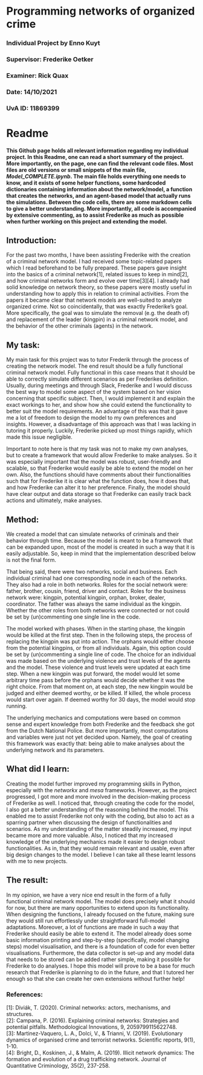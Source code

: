 # Programming networks of organized crime
### Individual Project by Enno Kuyt             
### Supervisor: Frederike Oetker 
### Examiner: Rick Quax
### Date: 14/10/2021
### UvA ID: 11869399

# Readme
#### This Github page holds all relevant information regarding my individual project. In this Readme, one can read a short summary of the project. More importantly, on the page, one can find the relevant code files. Most files are old versions or small snippets of the main file, _Model_COMPLETE.ipynb_. The main file holds everything one needs to know, and it exists of some helper functions, some hardcoded dictionaries containing information about the network/model, a function that creates the networks, and an agent-based model that actually runs the simulations. Between the code cells, there are some markdown cells to give a better understanding. More importantly, all code is accompanied by extensive commenting, as to assist Frederike as much as possible when further working on this project and extending the model. 

## Introduction:
For the past two months, I have been assisting Frederike with the creation of a criminal network model. I had received some topic-related papers which I read beforehand to be fully prepared. These papers gave insight into the basics of a criminal network[1], related issues to keep in mind[2], and how criminal networks form and evolve over time[3][4]. I already had solid knowledge on network theory, so these papers were mostly useful in understanding how to apply this in relation to criminal activities. From the papers it became clear that network models are well-suited to analyze organized crime. Not so coincidentally, that was exactly Frederike’s goal. More specifically, the goal was to simulate the removal (e.g. the death of) and replacement of the leader (kingpin) in a criminal network model, and the behavior of the other criminals (agents) in the network. 

## My task:
My main task for this project was to tutor Frederik through the process of creating the network model. The end result should be a fully functional criminal network model. Fully functional in this case means that it should be able to correctly simulate different scenarios as per Frederikes definition. Usually, during meetings and through Slack, Frederike and I would discuss the best way to model some aspect of the system based on her vision concerning that specific subject. Then, I would implement it and explain the exact workings to her, and show how she could extend the functionality to better suit the model requirements. An advantage of this was that it gave me a lot of freedom to design the model to my own preferences and insights. However, a disadvantage of this approach was that I was lacking in tutoring it properly. Luckily, Frederike picked up most things rapidly, which made this issue negligible.

Important to note here is that my task was not to make my own analyses, but to create a framework that would allow Frederike to make analyses. So it was especially important that the model was robust, user-friendly and scalable, so that Frederike would easily be able to extend the model on her own. Also, the functions should have comments about their functionalities such that for Frederike it is clear what the function does, how it does that, and how Frederike can alter it to her preference. Finally, the model should have clear output and data storage so that Frederike can easily track back actions and ultimately, make analyses.    

## Method:
We created a model that can simulate networks of criminals and their behavior through time. Because the model is meant to be a framework that can be expanded upon, most of the model is created in such a way that it is easily adjustable. So, keep in mind that the implementation described below is not the final form.  

That being said, there were two networks, social and business. Each individual criminal had one corresponding node in each of the networks. They also had a role in both networks. Roles for the social network were: father, brother, cousin, friend, driver and contact. Roles for the business network were: kingpin, potential kingpin, orphan, broker, dealer, coordinator. The father was always the same individual as the kingpin. Whether the other roles from both networks were connected or not could be set by (un)commenting one single line in the code.  

The model worked with phases. When in the starting phase, the kingpin would be killed at the first step. Then in the following steps, the process of replacing the kingpin was put into action. The orphans would either choose from the potential kingpins, or from all individuals. Again, this option could be set by (un)commenting a single line of code. The choice for an individual was made based on the underlying violence and trust levels of the agents and the model. These violence and trust levels were updated at each time step. When a new kingpin was put forward, the model would let some arbitrary time pass before the orphans would decide whether it was the right choice. From that moment on, at each step, the new kingpin would be judged and either deemed worthy, or be killed. If killed, the whole process would start over again. If deemed worthy for 30 days, the model would stop running. 

The underlying mechanics and computations were based on common sense and expert knowledge from both Frederike and the feedback she got from the Dutch National Police. But more importantly, most computations and variables were just not yet decided upon. Namely, the goal of creating this framework was exactly that: being able to make analyses about the underlying network and its parameters. 

## What did I learn:
Creating the model further improved my programming skills in Python, especially with the _networkx_ and _mesa_ frameworks. However, as the project progressed, I got more and more involved in the decision-making process of Frederike as well. I noticed that, through creating the code for the model, I also got a better understanding of the reasoning behind the model. This enabled me to assist Frederike not only with the coding, but also to act as a sparring partner when discussing the design of functionalities and scenarios. As my understanding of the matter steadily increased, my input became more and more valuable. Also, I noticed that my increased knowledge of the underlying mechanics made it easier to design robust functionalities. As in, that they would remain relevant and usable, even after big design changes to the model. I believe I can take all these learnt lessons with me to new projects.

## The result:
In my opinion, we have a very nice end result in the form of a fully functional criminal network model. The model does precisely what it should for now, but there are many opportunities to extend upon its functionality. When designing the functions, I already focused on the future, making sure they would still run effortlessly under straightforward full-model adaptations. Moreover, a lot of functions are made in such a way that Frederike should easily be able to extend it. The model already does some basic information printing and step-by-step (specifically, model changing steps) model visualisation, and there is a foundation of code for even better visualisations. Furthermore, the data collector is set-up and any model data that needs to be stored can be added rather simple, making it possible for Frederike to do analyses. I hope this model will prove to be a base for much research that Frederike is planning to do in the future, and that I tutored her enough so that she can create her own extensions without further help!

### References:
[1]: Diviák, T. (2020). Criminal networks: actors, mechanisms, and structures.  
[2]: Campana, P. (2016). Explaining criminal networks: Strategies and potential pitfalls. Methodological Innovations, 9, 2059799115622748.  
[3]: Martinez-Vaquero, L. A., Dolci, V., & Trianni, V. (2019). Evolutionary dynamics of organised crime and terrorist networks. Scientific reports, 9(1), 1-10.  
[4]: Bright, D., Koskinen, J., & Malm, A. (2019). Illicit network dynamics: The formation and evolution of a drug trafficking network. Journal of Quantitative Criminology, 35(2), 237-258.


